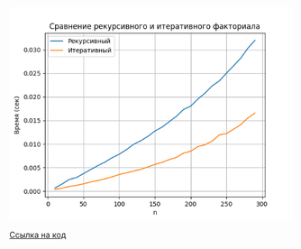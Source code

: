 ![Image alt](https://github.com/zhhzh8/itmo/raw/main/images/lab4.png)

[Ссылка на код](https://github.com/zhhzh8/itmo/blob/msin/python/1sem/lab4.py)
